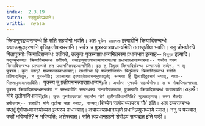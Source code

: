 ```yaml
---
index:  2.3.19
sutra:  सहयुक्तेऽप्रधाने।
vritti:  nyasa
---
```


क्रियागुणद्रव्यसम्बन्धे हि सति सहयोगो भवति। अतः `पुत्रेण सहागतः` इत्यादीनि क्रियादिसम्बन्धे यथाक्रमुदाहरणानि वृत्तिकृतोपन्यस्तानि। सर्वत्र च पुत्रस्यात्राप्रधान्यमिति ततस्तृतीया भवति। ननु चोभयोरपि पितापुत्रयोः क्रियादिसम्बन्धः प्रतीयते, तत्कुतः पुत्रस्याप्राधान्यमितरस्य प्रधानभाव इत्याह-- `पितुरत्र` इत्यादि। `यद्य्प्युभयगतः क्रियादिसम्बन्धः प्रतीयते, तथाऽप्युपात्तशब्दव्यापारापक्षया प्रधानाप्रधानव्यवस्थाः-- शब्देन यस्य क्रियादिसम्बन्धः प्रत्याय्यते तत् प्रधानमितरदप्रधानमिति। इह तु पितुरव क्रियादिसंबन्धः प्रत्याय्यते शब्देन, न तु पुत्रस्य। कुत एतत्? शब्दशक्तस्वाभाव्यात्। तथाविधा हि शब्दशक्तिर्यतः पितुरेवात्र क्रियादिसम्बन्धं श्नोति प्रतिपादयितुम्, न पुत्रस्येति; एवञ्चागत इत्यादवेकवचनमुपपद्यते; अन्यथा हि द्वित्वाद्द्विवचनं स्यात्, यथा-- पिततापुत्रावागताविति। `पुत्रस्य तु प्रतीयमानत्वादप्राधान्यम्` इति। अर्थात्स पुनरर्थः सहार्थयोगः। स च भेदाधिष्ठानत्वात् पुत्रस्य क्रियादिसम्बन्धमन्तरेण न सम्भवतीति सम्बन्धस्य नान्तरीयकत्वात् पुत्रस्यापि क्रियादिसम्बन्धं प्रत्याययति। `सहार्थेन योगे तृतीयाविधानात्` इति। कुतः पुनरेतदवगतं सहार्थेन योगे तृतीयाविधानमिति? युक्तग्रहणात्। तस्य चैतदेव प्रयोजनम्-- सहार्थेन योगे तृतीया यथा स्यात्, नान्यत्। `शिष्येण सहोपाध्यायस्य गौः` इति। अत्र द्रव्यसम्बन्धः षष्ठ()ऐवोपाध्यायस्योच्यत इत्यस्य प्राधान्यात्। तत्रासत्यप्रधानग्रहणे प्रधानेऽप्युपाध्याये स्यात्। ननु च परत्वात् षष्ठी भविष्यति? न भविष्यति; अशेषत्वात्। सति त्वप्रधानग्रहणे शेषोऽयं सम्पद्यत इति षष्ठी॥
